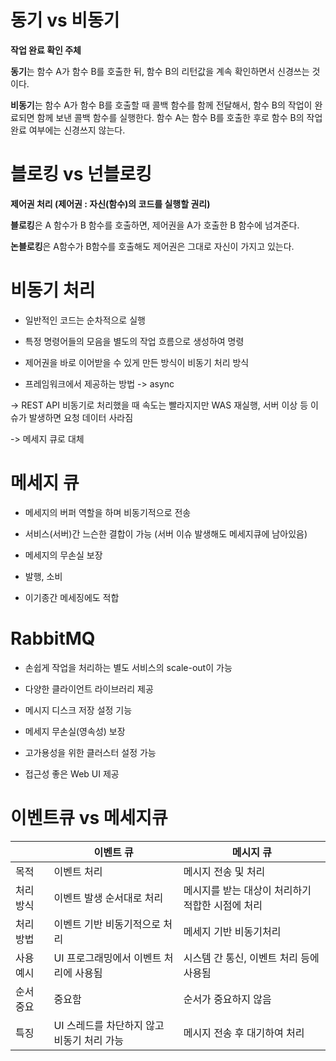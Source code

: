 # 동기 vs 비동기

**작업 완료 확인 주체**

**동기**는 함수 A가 함수 B를 호출한 뒤, 함수 B의 리턴값을 계속 확인하면서 신경쓰는 것이다.

**비동기**는 함수 A가 함수 B를 호출할 때 콜백 함수를 함께 전달해서, 함수 B의 작업이 완료되면 함께 보낸 콜백 함수를 실행한다. 함수 A는 함수 B를 호출한 후로 함수 B의 작업 완료 여부에는 신경쓰지 않는다.

# 블로킹 vs 넌블로킹

**제어권 처리 (제어권 : 자신(함수)의 코드를 실행할 권리)**

**블로킹**은 A 함수가 B 함수를 호출하면, 제어권을 A가 호출한 B 함수에 넘겨준다.

**논블로킹**은 A함수가 B함수를 호출해도 제어권은 그대로 자신이 가지고 있는다.

# 비동기 처리

- 일반적인 코드는 순차적으로 실행

- 특정 명령어들의 모음을 별도의 작업 흐름으로 생성하여 명령

- 제어권을 바로 이어받을 수 있게 만든 방식이 비동기 처리 방식

- 프레임워크에서 제공하는 방법 -> async

-> REST API 비동기로 처리했을 때 속도는 빨라지지만 WAS 재실행, 서버 이상 등 이슈가 발생하면 요청 데이터 사라짐

-> 메세지 큐로 대체

# 메세지 큐

- 메세지의 버퍼 역할을 하며 비동기적으로 전송

- 서비스(서버)간 느슨한 결합이 가능 (서버 이슈 발생해도 메세지큐에 남아있음)

- 메세지의 무손실 보장

- 발행, 소비

- 이기종간 메세징에도 적합

# RabbitMQ

- 손쉽게 작업을 처리하는 별도 서비스의 scale-out이 가능

- 다양한 클라이언트 라이브러리 제공

- 메시지 디스크 저장 설정 기능

- 메세지 무손실(영속성) 보장

- 고가용성을 위한 클러스터 설정 가능

- 접근성 좋은 Web UI 제공

# 이벤트큐 vs 메세지큐

|       | 이벤트 큐                     | 메시지 큐                       |
| ----- | ------------------------- | --------------------------- |
| 목적    | 이벤트 처리                    | 메시지 전송 및 처리                 |
| 처리 방식 | 이벤트 발생 순서대로 처리            | 메시지를 받는 대상이 처리하기 적합한 시점에 처리 |
| 처리 방법 | 이벤트 기반 비동기적으로 처리          | 메세지 기반 비동기처리                |
| 사용 예시 | UI 프로그래밍에서 이벤트 처리에 사용됨    | 시스템 간 통신, 이벤트 처리 등에 사용됨     |
| 순서 중요 | 중요함                       | 순서가 중요하지 않음                 |
| 특징    | UI 스레드를 차단하지 않고 비동기 처리 가능 | 메시지 전송 후 대기하여 처리            |
